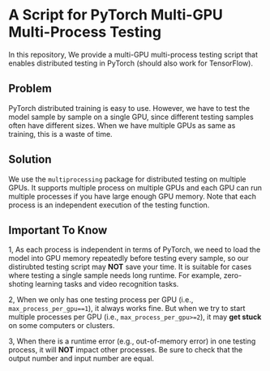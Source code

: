 # A Script for PyTorch Multi-GPU Multi-Process Testing

In this repository, We provide a multi-GPU multi-process testing script that enables distributed testing in PyTorch (should also work for TensorFlow).

## Problem
PyTorch distributed training is easy to use. However, we have to test the model sample by sample on a single GPU, since different testing samples often have different sizes. When we have multiple GPUs as same as training, this is a waste of time.

## Solution
We use the `multiprocessing` package for distributed testing on multiple GPUs. It supports multiple process on multiple GPUs and each GPU can run multiple processes if you have large enough GPU memory. Note that each process is an independent execution of the testing function.

## Important To Know
1, As each process is independent in terms of PyTorch, we need to load the model into GPU memory repeatedly before testing every sample, so our distirubted testing script may **NOT** save your time. It is suitable for cases where testing a single sample needs long runtime. For example, zero-shoting learning tasks and video recognition tasks.

2, When we only has one testing process per GPU (i.e., `max_process_per_gpu==1`), it always works fine. But when we try to start multiple processes per GPU (i.e., `max_process_per_gpu>=2`), it may **get stuck** on some computers or clusters.

3, When there is a runtime error (e.g., out-of-memory error) in one testing process, it will **NOT** impact other processes. Be sure to check that the output number and input number are equal.

